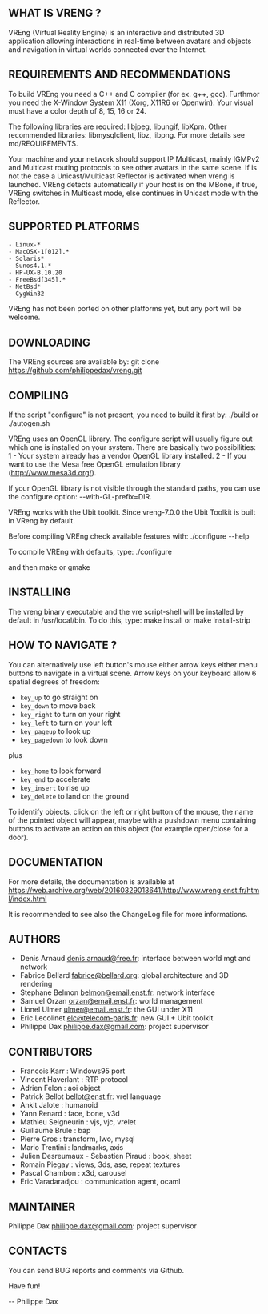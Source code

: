 WHAT IS VRENG ?
---------------
VREng (Virtual Reality Engine) is an interactive and distributed 3D application
allowing interactions in real-time between avatars and objects and navigation
in virtual worlds connected over the Internet.


REQUIREMENTS AND RECOMMENDATIONS
--------------------------------
To build VREng you need a C++ and C compiler (for ex. g++, gcc).
Furthmor you need the X-Window System X11 (Xorg, X11R6 or Openwin).
Your visual must have a color depth of 8, 15, 16 or 24.

The following libraries are required: libjpeg, libungif, libXpm.
Other recommended libraries: libmysqlclient, libz, libpng.
For more details see md/REQUIREMENTS.

Your machine and your network should support IP Multicast, mainly IGMPv2
and Multicast routing protocols to see other avatars in the same scene.
If is not the case a Unicast/Multicast Reflector is activated when vreng
is launched. VREng detects automatically if your host is on the MBone,
if true, VREng switches in Multicast mode, else continues in Unicast mode
with the Reflector.


SUPPORTED PLATFORMS
-------------------
	- Linux-*
	- MacOSX-1[012].*
	- Solaris*
	- Sunos4.1.*
	- HP-UX-B.10.20
	- FreeBsd[345].*
	- NetBsd*
	- CygWin32

VREng has not been ported on other platforms yet, but any port will be welcome.


DOWNLOADING
-----------
The VREng sources are available by: git clone https://github.com/philippedax/vreng.git


COMPILING
---------

If the script "configure" is not present, you need to build it first by:
	./build or ./autogen.sh

VREng uses an OpenGL library. The configure script will usually figure out
which one is installed on your system. There are basically two possibilities:
  1 - Your system already has a vendor OpenGL library installed.
  2 - If you want to use the Mesa free OpenGL emulation library (http://www.mesa3d.org/).

If your OpenGL library is not visible through the standard paths, you
can use the configure option: --with-GL-prefix=DIR.

VREng works with the Ubit toolkit.
Since vreng-7.0.0 the Ubit Toolkit is built in VReng by default.

Before compiling VREng check available features with:
	./configure --help

To compile VREng with defaults, type:
	./configure

and then
	make or gmake


INSTALLING
----------
The vreng binary executable and the vre script-shell
will be installed by default in /usr/local/bin.
To do this, type:
	make install
or
	make install-strip


HOW TO NAVIGATE ?
-----------------
You can alternatively use left button's mouse either arrow keys either
menu buttons to navigate in a virtual scene.
Arrow keys on your keyboard allow 6 spatial degrees of freedom:

- `key_up` to go straight on
- `key_down` to move back
- `key_right` to turn on your right
- `key_left` to turn on your left
- `key_pageup` to look up
- `key_pagedown` to look down
 
plus

- `key_home` to look forward
- `key_end` to accelerate
- `key_insert` to rise up
- `key_delete` to land on the ground

To identify objects, click on the left or right button of the mouse, the name
of the pointed object will appear, maybe with a pushdown menu containing buttons
to activate an action on this object (for example open/close for a door).


DOCUMENTATION
-------------
For more details, the documentation is available at
https://web.archive.org/web/20160329013641/http://www.vreng.enst.fr/html/index.html

It is recommended to see also the ChangeLog file for more informations.


AUTHORS
-------

- Denis Arnaud <denis.arnaud@free.fr>: interface between world mgt and network
- Fabrice Bellard <fabrice@bellard.org>: global architecture and 3D rendering
- Stephane Belmon <belmon@email.enst.fr>: network interface
- Samuel Orzan <orzan@email.enst.fr>: world management
- Lionel Ulmer <ulmer@email.enst.fr>: the GUI under X11
- Eric Lecolinet <elc@telecom-paris.fr>: new GUI + Ubit toolkit
- Philippe Dax <philippe.dax@gmail.com>: project supervisor

CONTRIBUTORS
------------
- Francois Karr : Windows95 port
- Vincent Haverlant : RTP protocol
- Adrien Felon : aoi object
- Patrick Bellot <bellot@enst.fr>: vrel language
- Ankit Jalote : humanoid
- Yann Renard : face, bone, v3d
- Mathieu Seigneurin : vjs, vjc, vrelet
- Guillaume Brule : bap
- Pierre Gros : transform, lwo, mysql
- Mario Trentini : landmarks, axis
- Julien Desreumaux - Sebastien Piraud : book, sheet
- Romain Piegay : views, 3ds, ase, repeat textures
- Pascal Chambon : x3d, carousel
- Eric Varadaradjou : communication agent, ocaml

MAINTAINER
----------
Philippe Dax <philippe.dax@gmail.com>: project supervisor

CONTACTS
--------
You can send BUG reports and comments via Github.

Have fun!

-- Philippe Dax
